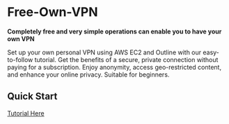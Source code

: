 # Free-Own-VPN
**Completely free and very simple operations can enable you to have your own VPN**  

Set up your own personal VPN using AWS EC2 and Outline with our easy-to-follow tutorial. Get the benefits of a secure, private connection without paying for a subscription. Enjoy anonymity, access geo-restricted content, and enhance your online privacy. Suitable for beginners.


## Quick Start
[Tutorial Here](https://github.com/fightwing/Free-Own-VPN/blob/main/Tutorial/Basic_VPN_Tutorial.md)